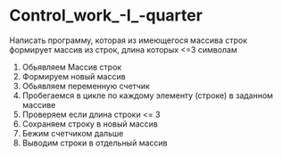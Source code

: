 # Control_work_-I_-quarter

Написать программу, которая из имеющегося массива строк формирует массив из строк, длина которых <=3 символам

1. Обьявляем Массив строк
2. Формируем новый массив 
3. Обьявляем переменную счетчик
4. Пробегаемся в цикле по каждому элементу (строке) в заданном массиве
5. Проверяем если длина строки <= 3
6. Сохраняем строку в новый массив
7. Бежим счетчиком дальше
8. Выводим строки в отдельный массив